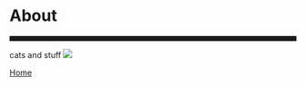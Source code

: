 <body>
		
<div class="container">
<div class="blurb">
<h1>About</h1>
<hr style="height:9px;color:#84949B">
cats and stuff

<img src="/images/Jack1.JPG">

	
<a href="../">Home</a>
